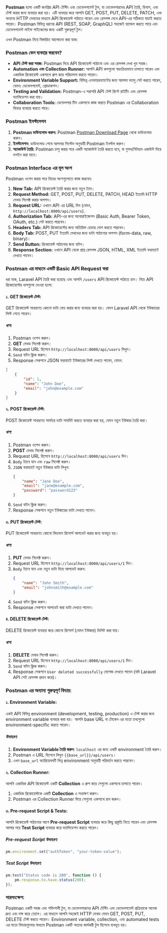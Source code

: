 **Postman** হলো একটি জনপ্রিয় API টেস্টিং এবং ডেভেলপমেন্ট টুল, যা ডেভেলপারদের API তৈরি, ডিবাগ, এবং টেস্ট করার জন্য ব্যবহার করা হয়। এটি ব্যবহার করে আপনি GET, POST, PUT, DELETE, PATCH, এবং অন্যান্য HTTP মেথডের মাধ্যমে API রিকোয়েস্ট পাঠাতে পারেন এবং রেসপন্স দেখে API-এর সঠিকতা যাচাই করতে পারেন। Postman বিভিন্ন ধরনের API (REST, SOAP, GraphQL) সহজেই হ্যান্ডেল করতে পারে এবং ডেভেলপমেন্ট লাইফ সাইকেলের জন্য একটি গুরুত্বপূর্ণ টুল।

এখন Postman নিয়ে বিস্তারিত আলোচনা করা যাক:

### Postman কেন ব্যবহার করবেন?

-   **API টেস্ট করা সহজ:** Postman দিয়ে API রিকোয়েস্ট পাঠানো এবং এর রেসপন্স দেখা খুব সহজ।
-   **Automation এবং Collection Runner:** আপনি API কলগুলো স্বয়ংক্রিয়ভাবে চালাতে পারেন এবং একাধিক রিকোয়েস্ট একসাথে গ্রুপ করে পরিচালনা করতে পারেন।
-   **Environment Variable Support:** বিভিন্ন এনভায়রনমেন্টের জন্য আলাদা ভ্যালু সেট করতে পারেন, যেমন: ডেভেলপমেন্ট, প্রোডাকশন।
-   **Testing and Validation:** Postman-এ সরাসরি API টেস্ট স্ক্রিপ্ট রাইটিং এবং রেসপন্স ভ্যালিডেশন করা যায়।
-   **Collaboration Tools:** ডেভেলপার টিম একসাথে কাজ করতে Postman এর Collaboration ফিচার ব্যবহার করতে পারে।

### Postman ইনস্টলেশন

1. **Postman ডাউনলোড করুন:** Postman [Postman Download Page](https://www.postman.com/downloads/) থেকে ডাউনলোড করুন।
2. **ইনস্টলেশন:** ডাউনলোড শেষে আপনার সিস্টেম অনুযায়ী Postman ইনস্টল করুন।
3. **অ্যাকাউন্ট তৈরি:** Postman চালু করার পরে একটি অ্যাকাউন্ট তৈরি করতে হবে, বা গুগল/গিটহাব একাউন্ট দিয়ে লগইন করা যাবে।

### Postman Interface এর মূল অংশ

Postman ওপেন করার পরে নিচের অংশগুলোতে কাজ করবেন:

1. **New Tab:** API রিকোয়েস্ট তৈরি করার জন্য নতুন ট্যাব।
2. **Request Method:** GET, POST, PUT, DELETE, PATCH, HEAD ইত্যাদি HTTP মেথড সিলেক্ট করার অপশন।
3. **Request URL:** এখানে API এর URL দিন (যেমন, `http://localhost:8000/api/users`).
4. **Authorization Tab:** API-এর জন্য অথোরাইজেশন (Basic Auth, Bearer Token, OAuth, etc.) সেট করতে পারবেন।
5. **Headers Tab:** API রিকোয়েস্টের জন্য অতিরিক্ত হেডার যোগ করতে পারবেন।
6. **Body Tab:** POST, PUT ইত্যাদি মেথডের জন্য ডাটা পাঠানোর অপশন (form-data, raw, binary)।
7. **Send Button:** রিকোয়েস্ট পাঠানোর জন্য বাটন।
8. **Response Section:** এখানে API থেকে প্রাপ্ত রেসপন্স JSON, HTML, XML ইত্যাদি ফরম্যাটে দেখতে পাবেন।

### Postman এর মাধ্যমে একটি Basic API Request করা

ধরা যাক, Laravel API তৈরি করা হয়েছে এবং আপনি `/users` API রিকোয়েস্ট পাঠাতে চান। নিচে API রিকোয়েস্টের ধাপগুলো দেওয়া হলো:

#### ১. GET রিকোয়েস্ট টেস্ট:

GET রিকোয়েস্ট সাধারণত কোনো ডাটা ফেচ করার জন্য ব্যবহার করা হয়। যেমন Laravel API থেকে ইউজারের লিস্ট পেতে পারেন।

##### ধাপ:

1. Postman ওপেন করুন।
2. **GET** মেথড সিলেক্ট করুন।
3. Request URL হিসেবে `http://localhost:8000/api/users` লিখুন।
4. `Send` বাটন ক্লিক করুন।
5. Response সেকশনে JSON ফরম্যাটে ইউজারের লিস্ট দেখতে পাবেন, যেমন:

```json
[
    {
        "id": 1,
        "name": "John Doe",
        "email": "john@example.com"
    }
]
```

#### ২. POST রিকোয়েস্ট টেস্ট:

POST রিকোয়েস্ট সাধারণত সার্ভারে ডাটা সাবমিট করতে ব্যবহার করা হয়, যেমন নতুন ইউজার তৈরি করা।

##### ধাপ:

1. Postman ওপেন করুন।
2. **POST** মেথড সিলেক্ট করুন।
3. Request URL হিসেবে `http://localhost:8000/api/users` দিন।
4. `Body` ট্যাবে যান এবং `raw` সিলেক্ট করুন।
5. `JSON` ফরম্যাটে নতুন ইউজার ডাটা লিখুন:
    ```json
    {
        "name": "Jane Doe",
        "email": "jane@example.com",
        "password": "password123"
    }
    ```
6. `Send` বাটন ক্লিক করুন।
7. Response সেকশনে নতুন ইউজারের ডাটা দেখতে পাবেন।

#### ৩. PUT রিকোয়েস্ট টেস্ট:

PUT রিকোয়েস্ট সাধারণত কোনো বিদ্যমান রিসোর্স আপডেট করার জন্য ব্যবহৃত হয়।

##### ধাপ:

1. **PUT** মেথড সিলেক্ট করুন।
2. Request URL হিসেবে `http://localhost:8000/api/users/1` দিন।
3. `Body` ট্যাবে যান এবং নতুন ডাটা দিয়ে আপডেট করুন:
    ```json
    {
        "name": "John Smith",
        "email": "johnsmith@example.com"
    }
    ```
4. `Send` বাটন ক্লিক করুন।
5. Response সেকশনে আপডেট করা ডাটা দেখতে পাবেন।

#### ৪. DELETE রিকোয়েস্ট টেস্ট:

DELETE রিকোয়েস্ট ব্যবহার করে কোনো রিসোর্স (যেমন ইউজার) ডিলিট করা যায়।

##### ধাপ:

1. **DELETE** মেথড সিলেক্ট করুন।
2. Request URL হিসেবে `http://localhost:8000/api/users/1` দিন।
3. `Send` বাটন ক্লিক করুন।
4. Response সেকশনে `User deleted successfully` মেসেজ দেখতে পাবেন (যদি Laravel API সেই রেসপন্স প্রদান করে)।

### Postman এর অন্যান্য গুরুত্বপূর্ণ ফিচার:

#### ১. **Environment Variable:**

একই API বিভিন্ন environment (development, testing, production) এ টেস্ট করার জন্য environment variable ব্যবহার করা হয়। আপনি base URL বা টোকেন এর মতো তথ্যগুলো environment-specific করতে পারেন।

##### উদাহরণ:

1. **Environment Variable তৈরি করুন**: `localhost` এর জন্য একটি environment তৈরি করুন।
2. Postman এ URL হিসেবে লিখুন `{{base_url}}/api/users`।
3. এখন `base_url` ভ্যারিয়েবলটি ভিন্ন environment অনুযায়ী পরিবর্তন করতে পারবেন।

#### ২. **Collection Runner:**

আপনি একাধিক API রিকোয়েস্ট একটি **Collection** এ গ্রুপ করে সেগুলো একসাথে চালাতে পারেন।

1. একাধিক রিকোয়েস্টকে একটি **Collection** এ সংরক্ষণ করুন।
2. Postman এর Collection Runner দিয়ে সেগুলো একসাথে রান করুন।

#### ৩. **Pre-request Script & Tests:**

আপনি রিকোয়েস্ট পাঠানোর আগে **Pre-request Script** ব্যবহার করে কিছু প্রস্তুতি নিতে পারেন এবং রেসপন্স আসার পরে **Test Script** ব্যবহার করে ভ্যালিডেশন করতে পারেন।

##### Pre-request Script উদাহরণ:

```javascript
pm.environment.set("authToken", "your-token-value");
```

##### Test Script উদাহরণ:

```javascript
pm.test("Status code is 200", function () {
    pm.response.to.have.status(200);
});
```

### সারসংক্ষেপ:

Postman একটি সহজ এবং শক্তিশালী টুল, যা ডেভেলপারদের API টেস্টিং এবং ডেভেলপমেন্ট প্রক্রিয়াকে অনেক দ্রুত এবং দক্ষ করে তোলে। এর মাধ্যমে আপনি সহজেই HTTP মেথড যেমন GET, POST, PUT, DELETE টেস্ট করতে পারেন। Environment variable, collection, এবং automated tests এর মতো ফিচারগুলোর মাধ্যমে Postman একটি অত্যন্ত কার্যকরী টুল হিসেবে ব্যবহৃত হয়।
